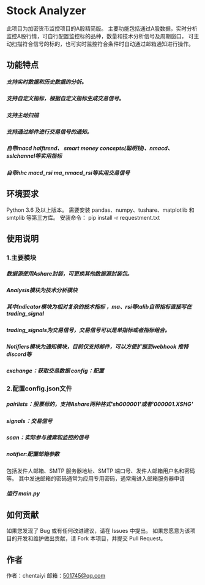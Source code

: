 # Stock Analyzer

此项目为加密货币监控项目的A股精简版。
主要功能包括通过A股数据，实时分析监控A股行情，可自行配置监控标的品种，数量和技术分析信号及周期窗口，
可主动扫描符合信号的标的，也可实时监控符合条件时自动通过邮箱通知进行操作。

## 功能特点

##### 支持实时数据和历史数据的分析。
##### 支持自定义指标，根据自定义指标生成交易信号。
##### 支持主动扫描
##### 支持通过邮件进行交易信号的通知。
##### 自带macd halftrend、 smart money concepts(聪明钱)、nmacd、sslchannel等实用指标
##### 自带hhc macd_rsi  ma_nmacd_rsi等实用交易信号

## 环境要求

Python 3.6 及以上版本。
需要安装 pandas、numpy、tushare、matplotlib 和 smtplib 等第三方库。
安装命令：
pip install -r requestment.txt

## 使用说明

### 1.主要模块

##### 数据源使用Ashare封装，可更换其他数据源封装包。
##### Analysis模块为技术分析模块 
##### 其中Indicator模块为相对复杂的技术指标 ，ma、rsi等talib自带指标直接写在trading_signal

##### trading_signals为交易信号，交易信号可以是单指标或者指标组合。

##### Notifiers模块为通知模块，目前仅支持邮件，可以方便扩展到webhook 推特 discord等

##### exchange：获取交易数据 config：配置

### 2.配置config.json文件

##### pairlists：股票标的，支持Ashare两种格式'sh000001'或者'000001.XSHG'

##### signals：交易信号

##### scan：实际参与搜索和监控的信号

##### notifier:配置邮箱参数
包括发件人邮箱、SMTP 服务器地址、SMTP 端口号、发件人邮箱用户名和密码等。
其中发送邮箱的密码通常为应用专用密码，通常需进入邮箱服务器申请

##### 运行 main.py 

## 如何贡献

如果您发现了 Bug 或有任何改进建议，请在 Issues 中提出。
如果您愿意为该项目的开发和维护做出贡献，请 Fork 本项目，并提交 Pull Request。

## 作者

作者：chentaiyi
邮箱：501745@qq.com


